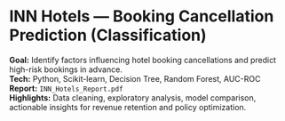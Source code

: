 # INN Hotels — Booking Cancellation Prediction (Classification)

**Goal:** Identify factors influencing hotel booking cancellations and predict high-risk bookings in advance.  
**Tech:** Python, Scikit-learn, Decision Tree, Random Forest, AUC-ROC  
**Report:** `INN_Hotels_Report.pdf`  
**Highlights:** Data cleaning, exploratory analysis, model comparison, actionable insights for revenue retention and policy optimization.
